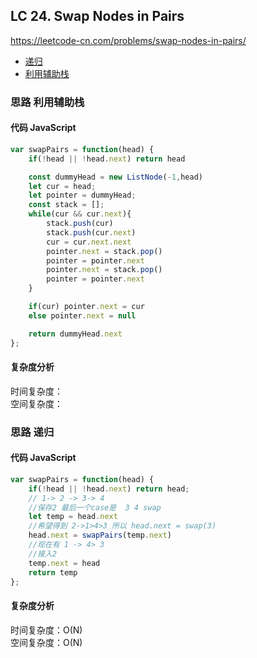 ## LC 24. Swap Nodes in Pairs
https://leetcode-cn.com/problems/swap-nodes-in-pairs/
- [递归](#思路-递归)
- [利用辅助栈](#思路-利用辅助栈)

### 思路 利用辅助栈

#### 代码 JavaScript

```JavaScript
var swapPairs = function(head) {
    if(!head || !head.next) return head

    const dummyHead = new ListNode(-1,head)
    let cur = head;
    let pointer = dummyHead;
    const stack = [];
    while(cur && cur.next){
        stack.push(cur)
        stack.push(cur.next)
        cur = cur.next.next
        pointer.next = stack.pop()
        pointer = pointer.next
        pointer.next = stack.pop()
        pointer = pointer.next
    }

    if(cur) pointer.next = cur
    else pointer.next = null

    return dummyHead.next
};

```

#### 复杂度分析
时间复杂度： </br>
空间复杂度：
### 思路 递归

#### 代码 JavaScript

```JavaScript
var swapPairs = function(head) {
    if(!head || !head.next) return head;
    // 1-> 2 -> 3-> 4
    //保存2 最后一个case是  3 4 swap
    let temp = head.next
    //希望得到 2->1>4>3 所以 head.next = swap(3)
    head.next = swapPairs(temp.next)
    //现在有 1 -> 4> 3
    //接入2
    temp.next = head
    return temp
};

```

#### 复杂度分析
时间复杂度：O(N) </br>
空间复杂度：O(N)
